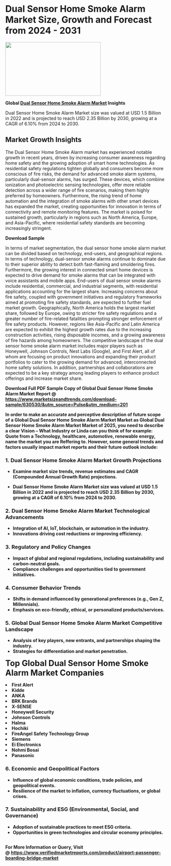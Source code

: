<H1>Dual Sensor Home Smoke Alarm Market Size, Growth and Forecast from 2024 - 2031</H1><img class="aligncenter size-medium wp-image-584254" src="https://thirdeyenews.in/wp-content/uploads/2024/09/Global-Market-Research-300x168.jpeg" alt="" width="300" height="168" /><p><strong>Global&nbsp;<a href="https://www.marketsizeandtrends.com/download-sample/630530/&amp;utm_source=Pulse&amp;utm_medium=201">Dual Sensor Home Smoke Alarm Market</a> Insights</strong></p><p>Dual Sensor Home Smoke Alarm Market size was valued at USD 1.5 Billion in 2022 and is projected to reach USD 2.35 Billion by 2030, growing at a CAGR of 6.10% from 2024 to 2030.</p><p><h2>Market Growth Insights</h2> <p>The Dual Sensor Home Smoke Alarm market has experienced notable growth in recent years, driven by increasing consumer awareness regarding home safety and the growing adoption of smart home technologies. As residential safety regulations tighten globally and consumers become more conscious of fire risks, the demand for advanced smoke alarm systems, particularly dual-sensor alarms, has surged. These devices, which combine ionization and photoelectric sensing technologies, offer more reliable detection across a wider range of fire scenarios, making them highly preferred by homeowners. Furthermore, the rising trend of home automation and the integration of smoke alarms with other smart devices has expanded the market, creating opportunities for innovation in terms of connectivity and remote monitoring features. The market is poised for sustained growth, particularly in regions such as North America, Europe, and Asia-Pacific, where residential safety standards are becoming increasingly stringent.</p> <p><strong>Download Sample</strong></p> <p>In terms of market segmentation, the dual sensor home smoke alarm market can be divided based on technology, end-users, and geographical regions. In terms of technology, dual-sensor smoke alarms continue to dominate due to their superior ability to detect both fast-flaming and smoldering fires. Furthermore, the growing interest in connected smart home devices is expected to drive demand for smoke alarms that can be integrated with voice assistants and mobile apps. End-users of dual sensor smoke alarms include residential, commercial, and industrial segments, with residential applications accounting for the largest share. Increasing concerns about fire safety, coupled with government initiatives and regulatory frameworks aimed at promoting fire safety standards, are expected to further fuel market growth. Geographically, North America holds the largest market share, followed by Europe, owing to stricter fire safety regulations and a greater number of fire-related fatalities prompting stronger enforcement of fire safety products. However, regions like Asia-Pacific and Latin America are expected to exhibit the highest growth rates due to the increasing construction activities, rising disposable incomes, and a growing awareness of fire hazards among homeowners. The competitive landscape of the dual sensor home smoke alarm market includes major players such as Honeywell, Johnson Controls, Nest Labs (Google), and First Alert, all of whom are focusing on product innovations and expanding their product portfolios to cater to the growing demand for advanced, interconnected home safety solutions. In addition, partnerships and collaborations are expected to be a key strategy among leading players to enhance product offerings and increase market share. <p><strong></p><p><span class=""><strong>Download Full PDF Sample Copy of Global Dual Sensor Home Smoke Alarm Market Report</strong> @ <a href="https://www.marketsizeandtrends.com/download-sample/630530/&amp;utm_source=Pulse&amp;utm_medium=201" target="_blank">https://www.marketsizeandtrends.com/download-sample/630530/&amp;utm_source=Pulse&amp;utm_medium=201</a></span></p><p>In order to make an accurate and perceptive description of future scope of a Global&nbsp;Dual Sensor Home Smoke Alarm Market Market as Global&nbsp;Dual Sensor Home Smoke Alarm Market Market of 2025, you need to describe a clear Vision &ndash; What Industry or Linda can you think of for example: Quote from a Technology, healthcare, automotive, renewable energy, name the market you are Reffering to. However, some general trends and factors usually impact market reports and their future outlook include:</p><h3>1.&nbsp;<strong>Dual Sensor Home Smoke Alarm Market Growth Projections</strong></h3><ul><li>Examine market size trends, revenue estimates and CAGR (Compounded Annual Growth Rate) projections.</li><li><p>Dual Sensor Home Smoke Alarm Market size was valued at USD 1.5 Billion in 2022 and is projected to reach USD 2.35 Billion by 2030, growing at a CAGR of 6.10% from 2024 to 2030.</p></li></ul><h3>2.&nbsp;<strong>Dual Sensor Home Smoke Alarm Market Technological Advancements</strong></h3><ul><li>Integration of AI, IoT, blockchain, or automation in the industry.</li><li>Innovations driving cost reductions or improving efficiency.</li></ul><h3>3.&nbsp;<strong>Regulatory and Policy Changes</strong></h3><ul><li>Impact of global and regional regulations, including sustainability and carbon-neutral goals.</li><li>Compliance challenges and opportunities tied to government initiatives.</li></ul><h3>4.&nbsp;<strong>Consumer Behavior Trends</strong></h3><ul><li>Shifts in demand influenced by generational preferences (e.g., Gen Z, Millennials).</li><li>Emphasis on eco-friendly, ethical, or personalized products/services.</li></ul><h3>5.&nbsp;<strong>Global Dual Sensor Home Smoke Alarm Market Competitive Landscape</strong></h3><ul><li>Analysis of key players, new entrants, and partnerships shaping the industry.</li><li>Strategies for differentiation and market penetration.</li></ul><p data-pm-slice="1 1 []"><span style="color: inherit; font-family: inherit; font-size: 25px;">Top Global Dual Sensor Home Smoke Alarm Market Companies</span></p><div class="" data-test-id=""><p><li>First Alert</li><li> Kidde</li><li> ANKA</li><li> BRK Brands</li><li> X-SENSE</li><li> Honeywell Security</li><li> Johnson Controls</li><li> Halma</li><li> Hochiki</li><li> FireAngel Safety Technology Group</li><li> Siemens</li><li> Ei Electronics</li><li> Nohmi Bosai</li><li> Panasonic</li></p></div><h3>6.&nbsp;<strong>Economic and Geopolitical Factors</strong></h3><ul><li>Influence of global economic conditions, trade policies, and geopolitical events.</li><li>Resilience of the market to inflation, currency fluctuations, or global crises.</li></ul><h3>7.&nbsp;<strong>Sustainability and ESG (Environmental, Social, and Governance)</strong></h3><ul><li>Adoption of sustainable practices to meet ESG criteria.</li><li>Opportunities in green technologies and circular economy principles.</li></ul><h2><strong style="font-size: 14px;">For More Information or Query, Visit @&nbsp;</strong><a style="background-color: #ffffff; font-size: 14px;" href="https://www.marketsizeandtrends.com/report/dual-sensor-home-smoke-alarm-market/" target="_blank">https://www.verifiedmarketreports.com/product/airport-passenger-boarding-bridge-market</a></h2>
